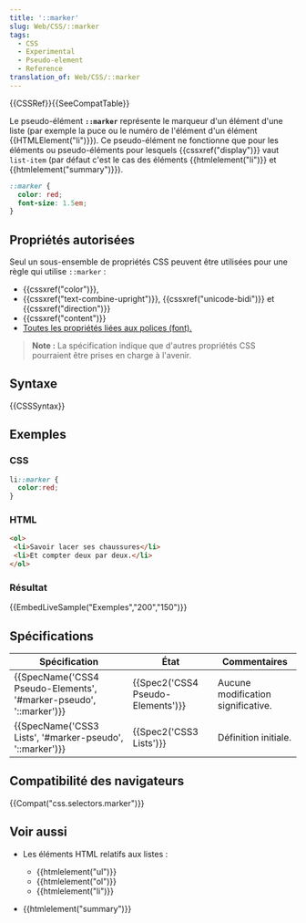```yaml
---
title: '::marker'
slug: Web/CSS/::marker
tags:
  - CSS
  - Experimental
  - Pseudo-element
  - Reference
translation_of: Web/CSS/::marker
---
```


{{CSSRef}}{{SeeCompatTable}}

Le pseudo-élément **`::marker`** représente le marqueur d'un élément d'une liste (par exemple la puce ou le numéro de l'élément d'un élément {{HTMLElement("li")}}). Ce pseudo-élément ne fonctionne que pour les éléments ou pseudo-éléments pour lesquels {{cssxref("display")}} vaut `list-item` (par défaut c'est le cas des éléments {{htmlelement("li")}} et {{htmlelement("summary")}}).

```css
::marker {
  color: red;
  font-size: 1.5em;
}
```

## Propriétés autorisées

Seul un sous-ensemble de propriétés CSS peuvent être utilisées pour une règle qui utilise `::marker` :

- {{cssxref("color")}},
- {{cssxref("text-combine-upright")}}, {{cssxref("unicode-bidi")}} et {{cssxref("direction")}}
- {{cssxref("content")}}
- [Toutes les propriétés liées aux polices (font).](/fr/docs/Web/CSS/CSS_Fonts)

> **Note :** La spécification indique que d'autres propriétés CSS pourraient être prises en charge à l'avenir.

## Syntaxe

{{CSSSyntax}}

## Exemples

### CSS

```css
li::marker {
  color:red;
}
```

### HTML

```html
<ol>
 <li>Savoir lacer ses chaussures</li>
 <li>Et compter deux par deux.</li>
</ol>
```

### Résultat

{{EmbedLiveSample("Exemples","200","150")}}

## Spécifications

| Spécification                                                                            | État                                         | Commentaires                       |
| ---------------------------------------------------------------------------------------- | -------------------------------------------- | ---------------------------------- |
| {{SpecName('CSS4 Pseudo-Elements', '#marker-pseudo', '::marker')}} | {{Spec2('CSS4 Pseudo-Elements')}} | Aucune modification significative. |
| {{SpecName('CSS3 Lists', '#marker-pseudo', '::marker')}}             | {{Spec2('CSS3 Lists')}}             | Définition initiale.               |

## Compatibilité des navigateurs

{{Compat("css.selectors.marker")}}

## Voir aussi

- Les éléments HTML relatifs aux listes :

  - {{htmlelement("ul")}}
  - {{htmlelement("ol")}}
  - {{htmlelement("li")}}

- {{htmlelement("summary")}}

